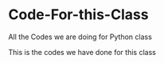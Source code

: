 # Code-For-this-Class
All the Codes we are doing for Python class

This is the codes we have done for this class
